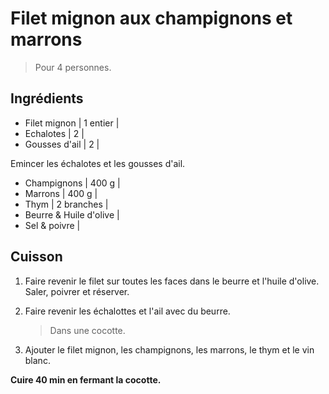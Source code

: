 # Filet mignon aux champignons et marrons

> Pour 4 personnes.

## Ingrédients

- Filet mignon | 1 entier |
- Echalotes | 2 |
- Gousses d'ail | 2 |

Emincer les échalotes et les gousses d'ail.

- Champignons | 400 g |
- Marrons | 400 g |
- Thym | 2 branches |
- Beurre & Huile d'olive |
- Sel & poivre |

## Cuisson

1. Faire revenir le filet sur toutes les faces dans le beurre et l'huile d'olive. Saler, poivrer et réserver.

2. Faire revenir les échalottes et l'ail avec du beurre.

   > Dans une cocotte.

3. Ajouter le filet mignon, les champignons, les marrons, le thym et le vin blanc.

**Cuire 40 min en fermant la cocotte.**
